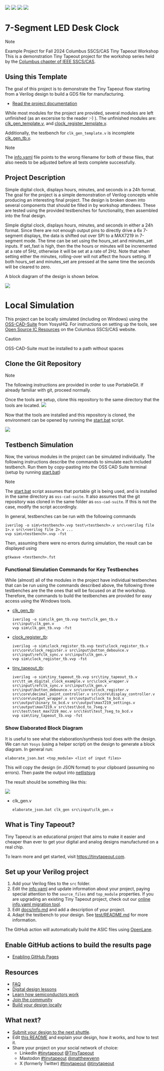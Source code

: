 ![](../../workflows/gds/badge.svg) ![](../../workflows/docs/badge.svg) ![](../../workflows/test/badge.svg) ![](../../workflows/fpga/badge.svg)

# 7-Segment LED Desk Clock
> [!NOTE]
> Example Project for Fall 2024 Columbus SSCS/CAS Tiny Tapeout Workshop
> This is a demonstration Tiny Tapeout project for the workshop series held by the
> [Columbus chapter of IEEE SSCS/CAS](https://r2.ieee.org/columbus-ssccas/blog/2024/01/14/tiny-tapeout-workshop-announcement/).

## Using this Template

The goal of this project is to demonstrate the Tiny Tapeout flow starting from
a Verilog design to build a GDS file for manufacturing. 
- [Read the project documentation](docs/info.md)

While most modules for the project are provided, several modules are left unfinished
(as an excersise to the reader :-) ). The unfinished modules are:
[clk_gen_template.v](src/input/clk_gen_template.v), and
[clock_register_template.v](src/core/clock_register_template.v).

Additionally, the testbench for `clk_gen_template.v` is incomplete
[clk_gen_tb.v](test/clk_gen_tb.v).

> [!NOTE]
> The [info.yaml](info.yaml) file points to the wrong filename for both of these files, that also
> needs to be adjusted before all tests complete successfully.

## Project Description
Simple digital clock, displays hours, minutes, and seconds in a 24h format. The goal for the project is a simple demonstration of Verilog concepts while 
producing an interesting final project. The design is broken down into several components that should be filled in by workshop attendees.
These are tested using the provided testbenches for functionality, then assembled into the final design.

Simple digital clock, displays hours, minutes, and seconds in either a 24h format. Since there are not enough output pins to directly drive a 6x 7-segment displays, the data is shifted out over SPI to a MAX7219 in 7-segment mode. The time can be set using the hours_set and minutes_set inputs. If set_fast is high, then the the hours or minutes will be incremented at a rate of 5Hz, otherwise it will be set at a rate of 2Hz. Note that when setting either the minutes, rolling-over will not affect the hours setting. If both hours_set and minutes_set are pressed at the same time the seconds will be cleared to zero.

A block diagram of the design is shown below.

![](docs/block-diagram.png)

# Local Simulation

This project can be locally simulated (including on Windows) using the [OSS-CAD-Suite](https://github.com/YosysHQ/oss-cad-suite-build/releases) from YosysHQ.
For instructions on setting up the tools, see [Open Source IC Resources](https://r2.ieee.org/columbus-ssccas/resources/open-source-ic-tools/) on the Columbus SSCS/CAS website.

> [!CAUTION]
> OSS-CAD-Suite must be installed to a path without spaces

## Clone the Git Repository
> [!NOTE]
> The following instructions are provided in order to use PortableGit.
> If already familiar with git, proceed normally.

Once the tools are setup, clone this repository to the same directory that the tools are located.
![](docs/clone_project.png)

Now that the tools are installed and this repository is cloned, the environment can be opened by running the [start.bat](start.bat) script.

![](docs/start_terminal.png)

## Testbench Simulation

Now, the various modules in the project can be simulated individually.
The following instructions describe the commands to simulate each included testbench. Run them by copy-pasting into the OSS CAD Suite terminal 
(setup by running [start.bat](start.bat))

> [!NOTE]
> The [start.bat](start.bat) script assumes that portable git is being used, and is installed in the same directory as `oss-cad-suite`. It also assumes that the git repository was cloned in the same folder as `oss-cad-suite`.
> If this is not the case, modify the script accordingly.

In general, testbenches can be run with the following commands
```batch
iverilog -o sim\<testbench>.vvp test\<testbench>.v src\<verilog file 1>.v src\<verilog file 2>.v ...
vvp sim\<testbench>.vvp -fst
```
Then, assuming there were no errors during simulation, the result can be displayed using
```
gtkwave <testbench>.fst
```

### Functional Simulation Commands for Key Testbenches 
While (almost) all of the modules in the project have individual testbenches that can be run using
the commands described above, the following three testbenches are the the ones that will be focused
on at the workshop. Therefore, the commands to build the testbenches are provided for easy access
using the Windows tools.

* [clk_gen_tb](test/clk_gen_tb.v):
  ```batch
  iverilog -o sim\clk_gen_tb.vvp test\clk_gen_tb.v src\input\clk_gen.v
  vvp sim\clk_gen_tb.vvp -fst
  ```
* [clock_register_tb](test/clock_register_tb.v):
  ```batch
  iverilog -o sim\clock_register_tb.vvp test\clock_register_tb.v src\core\clock_register.v src\input\button_debounce.v src\input\refclk_sync.v src\input\clk_gen.v
  vvp sim\clock_register_tb.vvp -fst
  ```
* [tiny_tapeout_tb](test/tiny_tapeout_tb.v):
  ```batch
  iverilog -o sim\tiny_tapeout_tb.vvp src\tiny_tapeout_tb.v src\tt_um_digital_clock_example.v src\clock_wrapper.v src\input\refclk_sync.v src\input\clk_gen.v src\input\button_debounce.v src\core\clock_register.v src\core\decimal_point_controller.v src\core\display_controller.v src\core\output_wrapper.v src\output\clock_to_bcd.v src\output\binary_to_bcd.v src\output\max7219_settings.v src\output\max7219.v src\test\bcd_to_7seg.v src\test\test_max7219_moc.v src\test\test_7seg_to_bcd.v
  vvp sim\tiny_tapeout_tb.vvp -fst
  ```

### Show Elaborated Block Diagram
It is useful to see what the elaboration/synthesis tool does with the
design. We can run `Yosys` (using a helper script) on the design to
generate a block diagram. In general run:

```batch
elaborate_json.bat <top_module> <list of input files>
```
This will copy the design (in JSON format) to your clipboard (assuming no errors). Then paste the output into [netlistsvg](https://neilturley.dev/netlistsvg/)

The result should be something like this:

![](docs/netlistsvg.png)

* clk_gen.v
  ```batch
  elaborate_json.bat clk_gen src\input\clk_gen.v
  ```

## What is Tiny Tapeout?

Tiny Tapeout is an educational project that aims to make it easier and cheaper than ever to get your digital and analog designs manufactured on a real chip.

To learn more and get started, visit https://tinytapeout.com.

## Set up your Verilog project

1. Add your Verilog files to the `src` folder.
2. Edit the [info.yaml](info.yaml) and update information about your project, paying special attention to the `source_files` and `top_module` properties. If you are upgrading an existing Tiny Tapeout project, check out our [online info.yaml migration tool](https://tinytapeout.github.io/tt-yaml-upgrade-tool/).
3. Edit [docs/info.md](docs/info.md) and add a description of your project.
4. Adapt the testbench to your design. See [test/README.md](test/README.md) for more information.

The GitHub action will automatically build the ASIC files using [OpenLane](https://www.zerotoasiccourse.com/terminology/openlane/).

## Enable GitHub actions to build the results page

- [Enabling GitHub Pages](https://tinytapeout.com/faq/#my-github-action-is-failing-on-the-pages-part)

## Resources

- [FAQ](https://tinytapeout.com/faq/)
- [Digital design lessons](https://tinytapeout.com/digital_design/)
- [Learn how semiconductors work](https://tinytapeout.com/siliwiz/)
- [Join the community](https://tinytapeout.com/discord)
- [Build your design locally](https://www.tinytapeout.com/guides/local-hardening/)

## What next?

- [Submit your design to the next shuttle](https://app.tinytapeout.com/).
- Edit [this README](README.md) and explain your design, how it works, and how to test it.
- Share your project on your social network of choice:
  - LinkedIn [#tinytapeout](https://www.linkedin.com/search/results/content/?keywords=%23tinytapeout) [@TinyTapeout](https://www.linkedin.com/company/100708654/)
  - Mastodon [#tinytapeout](https://chaos.social/tags/tinytapeout) [@matthewvenn](https://chaos.social/@matthewvenn)
  - X (formerly Twitter) [#tinytapeout](https://twitter.com/hashtag/tinytapeout) [@tinytapeout](https://twitter.com/tinytapeout)
